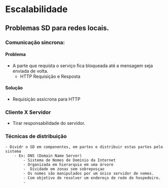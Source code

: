 # Escalabilidade

## Problemas SD para redes locais. 
### Comunicação sincrona: 
#### Problema  
- A parte que requista o serviço fica bloqueada até a mensagem seja enviada de volta.
  - HTTP Requisição e Resposta
#### Solução
- Requisição assicrona para HTTP 

### Cliente X Servidor
- Tirar responsabilidade do servidor.

### Técnicas de distribuição
    - Dividr o SD em componentes, em partes e distribuir estas partes pelo sistema
        - Ex: DNS (Domain Name Server) 
            - Sistema de Nomes de Domínio da Internet
            - Organizada em hierarquia em uma árvore
            -  Dividade em zonas sem sobreposçao
            - Os nomes são manipulados por um único servidor de nomes.
            - Com objetivo de resolver um endereço de rede do hospedeiro.
            - 

